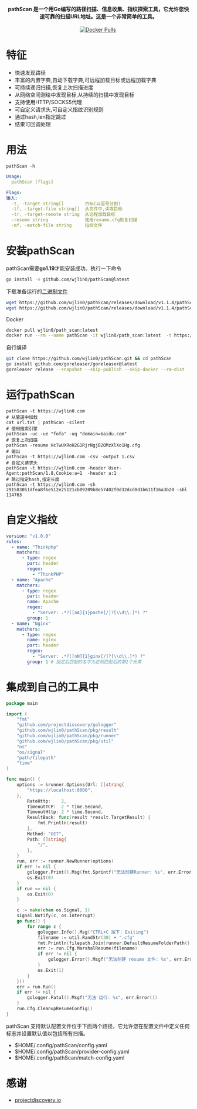 <h4 align="center">pathScan 是一个用Go编写的路径扫描、信息收集、指纹探索工具，它允许您快速可靠的扫描URL地址。这是一个非常简单的工具。</h4>

<p align="center">
<img src="https://img.shields.io/github/go-mod/go-version/wjlin0/pathScan?filename=go.mod" alt="">
<a href="https://github.com/wjlin0/pathScan/releases/"><img src="https://img.shields.io/github/release/wjlin0/pathScan" alt=""></a> 
<a href="https://hub.docker.com/repository/docker/wjlin0/path_scan/general" ><img alt="Docker Pulls" src="https://img.shields.io/docker/pulls/wjlin0/path_scan"></a>
<a href="https://github.com/wjlin0/pathScan/releases"><img src="https://img.shields.io/github/downloads/wjlin0/pathScan/total" alt=""></a> 
<a href="https://github.com/wjlin0/pathScan"><img src="https://img.shields.io/github/last-commit/wjlin0/PathScan" alt=""></a> 
<a href="https://wjlin0.com/"><img src="https://img.shields.io/badge/wjlin0-blog-green" alt=""></a>
</p>

# 特征

- 快速发现路径
- 丰富的内置字典,自动下载字典,可远程加载目标或远程加载字典
- 可持续递归扫描,恢复上次扫描进度
- 从网络空间测绘中发现目标,从持续的扫描中发现目标
- 支持使用HTTP/SOCKS5代理
- 可自定义请求头,可自定义指纹识别规则
- 通过hash,len指定跳过
- 结果可回调处理

# 用法

```shell
pathScan -h
```
```yaml
Usage:
  pathScan [flags]

Flags:
输入:
  -t, -target string[]        目标(以逗号分割)
  -tf, -target-file string[]  从文件中,读取目标
  -tr, -target-remote string  从远程加载目标
  -resume string              使用resume.cfg恢复扫描
  -mf, -match-file string     指纹文件
```
# 安装pathScan

pathScan需要**go1.19**才能安装成功。执行一下命令

```sh
go install -v github.com/wjlin0/pathScan@latest
```
下载准备运行的[二进制文件](https://github.com/wjlin0/pathScan/releases/latest)

```sh
wget https://github.com/wjlin0/pathScan/releases/download/v1.1.4/pathScan_v1.1.4_windows_amd64.zip
wget https://github.com/wjlin0/pathScan/releases/download/v1.1.4/pathScan_v1.1.4_linux_amd64.zip
```




Docker

```sh
docker pull wjlin0/path_scan:latest
docker run --rm --name pathScan -it wjlin0/path_scan:latest  -t https://wjlin0.com -vb
```


自行编译

```sh
git clone https://github.com/wjlin0/pathScan.git && cd pathScan
go install github.com/goreleaser/goreleaser@latest
goreleaser release --snapshot --skip-publish --skip-docker --rm-dist
```




# 运行pathScan

```text
pathScan -t https://wjlin0.com
# 从管道中加载
cat url.txt | pathScan -silent
# 使用搜索引擎
pathScan -uc -ue "fofa" -uq "domain=baidu.com"
# 恢复上次扫描
pathScan -resume Hc7wUXRoH2G1RjrNgjB2OMzXlXo1Hg.cfg
# 输出
pathScan -t https://wjlin0.com -csv -output 1.csv
# 自定义请求头
pathScan -t https://wjlin0.com -header User-Agent:pathScan/1.8,Cookie:a=1  -header a:1
# 跳过指定hash,指定长度
pathScan -t https://wjlin0.com -sh 291583051dfea8f6e512e25121cb09209b8e57402f0d32dcd8d1b611f16a3b20 -sbl 114763
```
# 自定义指纹

```yaml
version: "v1.0.0"
rules:
  - name: "Thinkphp"
    matchers:
      - type: regex
        part: header
        regex:
          - "ThinkPHP"
  - name: "Apache"
    matchers:
      - type: regex
        part: header
        name: Apache
        regex: 
          - "Server: .*?([aA]{1}pache[/]?[\\d\\.]*) ?"
        group: 1
  - name: "Nginx"
    matchers:
      - type: regex
        name: nginx
        part: header
        regex: 
          - "Server: .*?([nN]{1}ginx[/]?[\\d\\.]*) ?"
        group: 1 # 指定后匹配的名字为正则匹配后的第1个元素
```

# 集成到自己的工具中
```go
package main

import (
    "fmt"
    "github.com/projectdiscovery/gologger"
    "github.com/wjlin0/pathScan/pkg/result"
    "github.com/wjlin0/pathScan/pkg/runner"
    "github.com/wjlin0/pathScan/pkg/util"
    "os"
    "os/signal"
    "path/filepath"
    "time"
)

func main() {
	options := &runner.Options{Url: []string{
		"https://localhost:8000",
	},
		RateHttp:    2,
		TimeoutTCP:  2 * time.Second,
		TimeoutHttp: 2 * time.Second,
		ResultBack: func(result *result.TargetResult) {
			fmt.Println(result)
		},
		Method: "GET",
		Path: []string{
			"/",
		},
	}
	run, err := runner.NewRunner(options)
	if err != nil {
		gologger.Print().Msg(fmt.Sprintf("无法创建Runner: %s", err.Error()))
		os.Exit(0)
	}
	if run == nil {
		os.Exit(0)
	}

	c := make(chan os.Signal, 1)
	signal.Notify(c, os.Interrupt)
	go func() {
		for range c {
			gologger.Info().Msg("CTRL+C 按下: Exiting")
			filename := util.RandStr(30) + ".cfg"
			fmt.Println(filepath.Join(runner.DefaultResumeFolderPath(), filename))
			err := run.Cfg.MarshalResume(filename)
			if err != nil {
				gologger.Error().Msgf("无法创建 resume 文件: %s", err.Error())
			}
			os.Exit(1)
		}
	}()
	err = run.Run()
	if err != nil {
		gologger.Fatal().Msgf("无法 运行: %s", err.Error())
	}
	run.Cfg.CleanupResumeConfig()
}
```


pathScan 支持默认配置文件位于下面两个路径，它允许您在配置文件中定义任何标志并设置默认值以包括所有扫描。
- $HOME/.config/pathScan/config.yaml
- $HOME/.config/pathScan/provider-config.yaml
- $HOME/.config/pathScan/match-config.yaml

# 感谢

- [projectdiscovery.io](https://projectdiscovery.io/#/)
